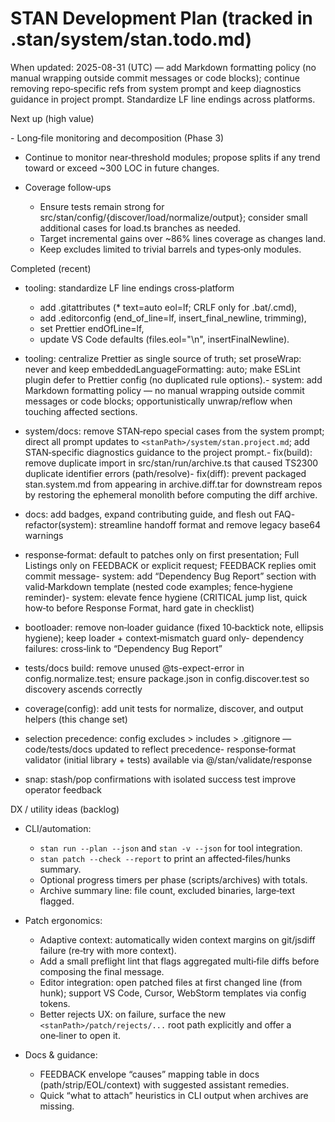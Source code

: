 # STAN Development Plan (tracked in .stan/system/stan.todo.md)

When updated: 2025-08-31 (UTC) — add Markdown formatting policy (no manual wrapping outside commit messages or code blocks); continue removing repo‑specific refs from system prompt and keep diagnostics guidance in project prompt. Standardize LF line endings across platforms.

Next up (high value)
<!-- validator moved to Completed (initial library). Integration into composition remains a separate track and will be planned when the composition layer is introduced in-repo. -->- Long‑file monitoring and decomposition (Phase 3)
- Continue to monitor near‑threshold modules; propose splits if any
  trend toward or exceed ~300 LOC in future changes.

- Coverage follow‑ups
  - Ensure tests remain strong for src/stan/config/{discover/load/normalize/output};
    consider small additional cases for load.ts branches as needed.
  - Target incremental gains over ~86% lines coverage as changes land.
  - Keep excludes limited to trivial barrels and types‑only modules.

Completed (recent)

- tooling: standardize LF line endings cross‑platform
  - add .gitattributes (* text=auto eol=lf; CRLF only for .bat/.cmd),
  - add .editorconfig (end_of_line=lf, insert_final_newline, trimming),
  - set Prettier endOfLine=lf,
  - update VS Code defaults (files.eol="\n", insertFinalNewline).

- tooling: centralize Prettier as single source of truth; set
  proseWrap: never and keep embeddedLanguageFormatting: auto; make ESLint
  plugin defer to Prettier config (no duplicated rule options).- system: add Markdown formatting policy — no manual wrapping outside commit messages or code blocks; opportunistically unwrap/reflow when touching affected sections.

- system/docs: remove STAN‑repo special cases from the system prompt; direct all prompt updates to `<stanPath>/system/stan.project.md`; add STAN‑specific diagnostics guidance to the project prompt.- fix(build): remove duplicate import in src/stan/run/archive.ts that caused TS2300
  duplicate identifier errors (path/resolve)- fix(diff): prevent packaged stan.system.md from appearing in archive.diff.tar for downstream repos
  by restoring the ephemeral monolith before computing the diff archive.
- docs: add badges, expand contributing guide, and flesh out FAQ- refactor(system): streamline handoff format and remove legacy base64 warnings
- response‑format: default to patches only on first presentation; Full Listings only on FEEDBACK or explicit request; FEEDBACK replies omit commit message- system: add “Dependency Bug Report” section with valid‑Markdown template (nested code examples; fence‑hygiene reminder)- system: elevate fence hygiene (CRITICAL jump list, quick how‑to before Response Format, hard gate in checklist)
- bootloader: remove non‑loader guidance (fixed 10‑backtick note, ellipsis hygiene); keep loader + context‑mismatch guard only- dependency failures: cross‑link to “Dependency Bug Report”
- tests/docs build: remove unused @ts-expect-error in config.normalize.test; ensure package.json in config.discover.test so discovery ascends correctly
- coverage(config): add unit tests for normalize, discover, and output helpers (this change set)
- selection precedence: config excludes > includes > .gitignore — code/tests/docs updated to reflect precedence- response‑format validator (initial library + tests) available via @/stan/validate/response
- snap: stash/pop confirmations with isolated success test improve operator feedback

DX / utility ideas (backlog)

- CLI/automation:
  - `stan run --plan --json` and `stan -v --json` for tool integration.
  - `stan patch --check --report` to print an affected‑files/hunks summary.
  - Optional progress timers per phase (scripts/archives) with totals.
  - Archive summary line: file count, excluded binaries, large‑text flagged.

- Patch ergonomics:
  - Adaptive context: automatically widen context margins on git/jsdiff failure (re‑try with more context).
  - Add a small preflight lint that flags aggregated multi‑file diffs before composing the final message.
  - Editor integration: open patched files at first changed line (from hunk);
    support VS Code, Cursor, WebStorm templates via config tokens.
  - Better rejects UX: on failure, surface the new `<stanPath>/patch/rejects/...` root path explicitly and offer a one‑liner to open it.

- Docs & guidance:
  - FEEDBACK envelope “causes” mapping table in docs (path/strip/EOL/context) with suggested assistant remedies.
  - Quick “what to attach” heuristics in CLI output when archives are missing.
